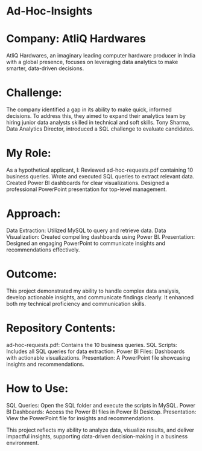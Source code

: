 # Ad-Hoc-Insights


# Company: AtliQ Hardwares
AtliQ Hardwares, an imaginary leading computer hardware producer in India with a global presence, focuses on leveraging data analytics to make smarter, data-driven decisions.

# Challenge:

The company identified a gap in its ability to make quick, informed decisions. To address this, they aimed to expand their analytics team by hiring junior data analysts skilled in technical and soft skills. Tony Sharma, Data Analytics Director, introduced a SQL challenge to evaluate candidates.

# My Role:

As a hypothetical applicant, I:
Reviewed ad-hoc-requests.pdf containing 10 business queries.
Wrote and executed SQL queries to extract relevant data.
Created Power BI dashboards for clear visualizations.
Designed a professional PowerPoint presentation for top-level management.

# Approach:

Data Extraction: Utilized MySQL to query and retrieve data.
Data Visualization: Created compelling dashboards using Power BI.
Presentation: Designed an engaging PowerPoint to communicate insights and recommendations effectively.

# Outcome:

This project demonstrated my ability to handle complex data analysis, develop actionable insights, and communicate findings clearly. It enhanced both my technical proficiency and communication skills.

# Repository Contents:

ad-hoc-requests.pdf: Contains the 10 business queries.
SQL Scripts: Includes all SQL queries for data extraction.
Power BI Files: Dashboards with actionable visualizations.
Presentation: A PowerPoint file showcasing insights and recommendations.

# How to Use:

SQL Queries: Open the SQL folder and execute the scripts in MySQL.
Power BI Dashboards: Access the Power BI files in Power BI Desktop.
Presentation: View the PowerPoint file for insights and recommendations.

This project reflects my ability to analyze data, visualize results, and deliver impactful insights, supporting data-driven decision-making in a business environment.
